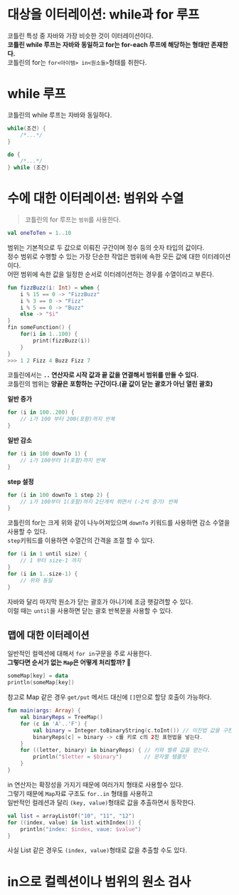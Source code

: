 대상을 이터레이션: while과 for 루프
=================================
코틀린 특성 중 자바와 가장 비슷한 것이 이터레이션이다.       
**코틀린 while 루프는 자바와 동일하고 for는 for-each 루프에 해당하는 형태만 존재한다.**          
코틀린의 for는 `for<아이템> in<원소들>`헝태를 취한다.     

# while 루프
코틀린의 while 루프는 자바와 동일하다.   
  
```kt
while(조건) {
    /*...*/
}
```
```kt
do {
    /*...*/
} while (조건)
```

# 수에 대한 이터레이션: 범위와 수열    
> 코틀린의 for 루프는 `범위`를 사용한다.              
   
```kt
val oneToTen = 1..10
```    
범위는 기본적으로 두 값으로 이뤄진 구간이며 정수 등의 숫자 타입의 값이다.       
정수 범위로 수행할 수 있는 가장 단순한 작업은 범위에 속한 모든 값에 대한 이터레이션이다.                
어떤 범위에 속한 값을 일정한 순서로 이터레이션하는 경우를 수열이라고 부른다.                
        
```kt
fun fizzBuzz(i: Int) = when {
    i % 15 == 0 -> "FizzBuzz"
    i % 3 == 0 -> "Fizz"
    i % 5 == 0 -> "Buzz"
    else -> "$i"
}
fin someFunction() {
    for(i in 1..100) {
        print(fizzBuzz(i))
    }
}
>>> 1 2 Fizz 4 Buzz Fizz 7
```
코틀린에서는 **`..` 연산자로 시작 값과 끝 값을 연결해서 범위를 만들 수 있다.**          
코틀린의 범위는 **양끝은 포함하는 구간이다.(끝 값이 닫는 괄호가 아닌 열린 괄호)**       

**일반 증가**
```kt
for (i in 100..200) { 
    // i가 100 부터 200(포함)까지 반복 
}
```
**일반 감소**
```kt
for (i in 100 downTo 1) { 
    // i가 100부터 1(포함)까지 반복 
} 
```  
**step 설정**
```kt
for (i in 100 downTo 1 step 2) { 
    // i가 100부터 1(포함)까지 2단계씩 뛰면서 (-2씩 증가) 반복 
}
```  
코틀린의 for는 크게 위와 같이 나누어져있으며 `downTo` 키워드를 사용하면 감소 수열을 사용할 수 있다.        
`step`키워드를 이용하면 수열간의 간격을 조절 할 수 있다.      
  
```kt
for (i in 1 until size) {
    // 1 부터 size-1 까지  
} 
for (i in 1..size-1) { 
    // 위와 동일 
}
```
자바와 달리 마지막 원소가 닫는 괄호가 아니기에 조금 햇갈려할 수 있다.        
이럴 때는 `until`을 사용하면 닫는 괄호 반복문을 사용할 수 있다.     

## 맵에 대한 이터레이션  
일반적인 컬렉션에 대해서 `for in`구문을 주로 사용한다.     
**그렇다면 순서가 없는 `Map`은 어떻게 처리할까? 🤔**    

```kt
someMap[key] = data
println(someMap[key])
```
참고로 Map 같은 경우 `get/put` 메서드 대신에 `[]`만으로 할당 호출이 가능하다.    
     
```kt
fun main(args: Array) { 
    val binaryReps = TreeMap() 
    for (c in 'A'..'F') { 
        val binary = Integer.toBinaryString(c.toInt()) // 이진법 값을 구한다.   
        binaryReps[c] = binary -> c를 키로 c의 2진 표현법을 넣는다.      
    } 
    for ((letter, binary) in binaryReps) { // 키와 벨류 값을 얻는다.   
        println("$letter = $binary")       // 문자열 템플릿 
    } 
}
```
in 연산자는 확장성을 가지기 때문에 여러가지 형태로 사용할수 있다.    
그렇기 때문에 `Map`자료 구조도 `for..in` 형태를 사용하고            
일반적인 컬레션과 달리 `(key, value)`형태로 값을 추출하면서 동작한다.     

```kt
val list = arrayListOf("10", "11", "12") 
for ((index, value) in list.withIndex()) { 
    println("index: $index, vaue: $value") 
}
```
사실 List 같은 경우도 `(index, value)`형태로 값을 추출할 수도 있다.    
   
# in으로 컬렉션이나 범위의 원소 검사     

 












